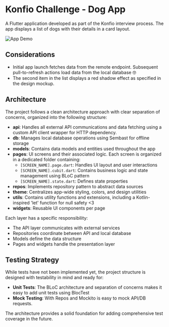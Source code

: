 # Konfio Challenge - Dog App

A Flutter application developed as part of the Konfio interview process. The app displays a list of dogs with their details in a card layout.

![App Demo](extras/demo.gif)

## Considerations

- Initial app launch fetches data from the remote endpoint. Subsequent pull-to-refresh actions load data from the local database 🤓
- The second item in the list displays a red shadow effect as specified in the design mockup.

## Architecture

The project follows a clean architecture approach with clear separation of concerns, organized into the following structure:

- **api**: Handles all external API communications and data fetching using a custom API client wrapper for HTTP dependency.
- **db**: Manages local database operations using Sembast for offline storage
- **models**: Contains data models and entities used throughout the app
- **pages**: UI screens and their associated logic. Each screen is organized in a dedicated folder containing:
  - `[SCREEN_NAME].page.dart`: Handles UI layout and user interactions
  - `[SCREEN_NAME].cubit.dart`: Contains business logic and state management using BLoC pattern
  - `[SCREEN_NAME].state.dart`: Defines state properties
- **repos**: Implements repository pattern to abstract data sources
- **theme**: Centralizes app-wide styling, colors, and design utilities
- **utils**: Contains utility functions and extensions, including a Kotlin-inspired 'let' function for null safety <3
- **widgets**: Reusable UI components per page

Each layer has a specific responsibility:

- The API layer communicates with external services
- Repositories coordinate between API and local database
- Models define the data structure
- Pages and widgets handle the presentation layer

## Testing Strategy

While tests have not been implemented yet, the project structure is designed with testability in mind and ready for:

- **Unit Tests**: The BLoC architecture and separation of concerns makes it easy to add unit tests using BlocTest
- **Mock Testing**: With Repos and Mockito is easy to mock API/DB requests.

The architecture provides a solid foundation for adding comprehensive test coverage in the future.
